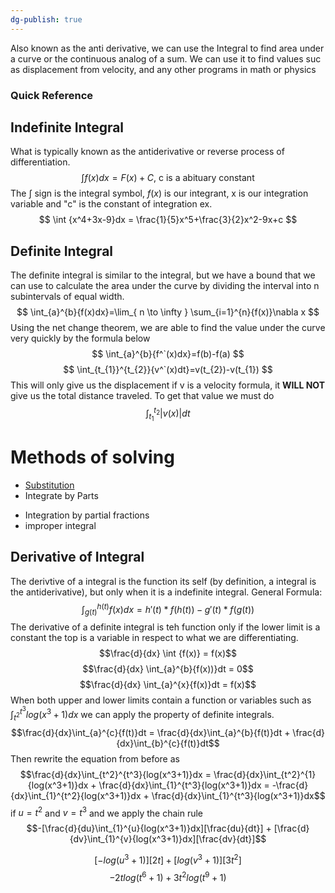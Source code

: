 ```yaml
---
dg-publish: true
---
```


Also known as the anti derivative, we can use the Integral to find area under a curve or the continuous analog of a sum. We can use it to find values suc as displacement from velocity, and any other programs in math or physics
### Quick Reference

## Indefinite Integral
What is typically known as the antiderivative or reverse process of differentiation. 
$$
\int f(x)dx = F(x) + C \text{, c is a abituary constant}
$$
The $\int$ sign is the integral symbol, $f(x)$ is our integrant, x is our integration variable and "c" is the constant of integration
ex.
$$
\int {x^4+3x-9}dx = \frac{1}{5}x^5+\frac{3}{2}x^2-9x+c
$$
## Definite Integral
The definite integral is similar to the integral, but we have a bound that we can use to calculate the area under the curve by dividing the interval into n subintervals of equal width.
$$
\int_{a}^{b}{f(x)dx}=\lim_{ n \to \infty } \sum_{i=1}^{n}{f(x)}\nabla x
$$
Using the net change theorem, we are able to find the value under the curve very quickly by the formula below
$$
\int_{a}^{b}{f^`(x)dx}=f(b)-f(a)
$$
$$
\int_{t_{1}}^{t_{2}}{v^`(x)dt}=v(t_{2})-v(t_{1})
$$
This will only give us the displacement if v is a velocity formula, it **WILL NOT** give us the total distance traveled. To get that value we must do 
$$
\int_{t_{1}}^{t_{2}}{|v(x)|}dt
$$

# Methods of solving
* [Substitution](./Integration%20by%20Substitution)
* Integrate by Parts
- Integration by partial fractions
- improper integral


## Derivative of Integral
The derivtive of a integral is the function its self (by definition, a integral is the antiderivative), but only when it is a indefinite integral.
General Formula:
$$\int_{g(t)}^{h(t)}{f(x)}dx = h'(t) * f(h(t)) - g'(t) * f(g(t))$$
The derivative of a definite integral is teh function only if the lower limit is a constant the top is a variable in respect to what we are differentiating.
$$\frac{d}{dx} \int {f(x)} = f(x)$$
$$\frac{d}{dx} \int_{a}^{b}{f(x))}dt = 0$$$$\frac{d}{dx} \int_{a}^{x}{f(x)}dt = f(x)$$
When both upper and lower limits contain a function or variables such as $\int_{t^2}^{t^3}{log(x^3+1)dx}$ we can apply the property of definite integrals.
$$\frac{d}{dx}\int_{a}^{c}{f(t)}dt = \frac{d}{dx}\int_{a}^{b}{f(t)}dt + \frac{d}{dx}\int_{b}^{c}{f(t)}dt$$
Then rewrite the equation from before as 
$$\frac{d}{dx}\int_{t^2}^{t^3}{log(x^3+1)}dx = \frac{d}{dx}\int_{t^2}^{1}{log(x^3+1)}dx + \frac{d}{dx}\int_{1}^{t^3}{log(x^3+1)}dx = -\frac{d}{dx}\int_{1}^{t^2}{log(x^3+1)}dx + \frac{d}{dx}\int_{1}^{t^3}{log(x^3+1)}dx$$
if $u = t^2$ and $v=t^3$ and we apply the chain rule 
$$-[\frac{d}{du}\int_{1}^{u}{log(x^3+1)}dx][\frac{du}{dt}] + [\frac{d}{dv}\int_{1}^{v}{log(x^3+1)}dx][\frac{dv}{dt}]$$

$$[-log(u^3+1)][2t]+[log(v^3+1)][3t^2]$$
$$-2tlog(t^6+1) + 3t^2log(t^9+1)$$